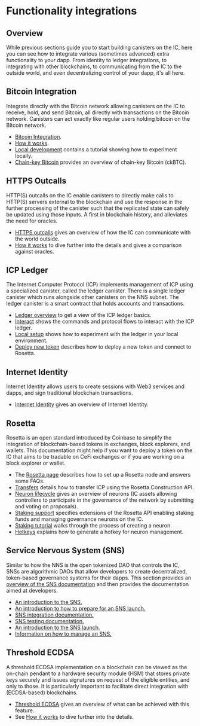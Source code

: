 # Functionality integrations

## Overview

While previous sections guide you to start building canisters on the IC, here you can see how to integrate various (sometimes advanced) extra functionality to your dapp. From identity to ledger integrations, to integrating with other blockchains, to communicating from the IC to the outside world, and even decentralizing control of your dapp, it's all here.

## Bitcoin Integration
Integrate directly with the Bitcoin network allowing canisters on the IC to receive, hold, and send Bitcoin, all directly with transactions on the Bitcoin network. Canisters can act exactly like regular users holding bitcoin on the Bitcoin network.

- [Bitcoin Integration](./bitcoin/index.md).
- [How it works](./bitcoin/bitcoin-how-it-works.md).
- [Local development](./bitcoin/local-development.md) contains a tutorial showing how to experiment locally.
- [Chain-key Bitcoin](./bitcoin/ckbtc.md) provides an overview of chain-key Bitcoin (ckBTC).

## HTTPS Outcalls
HTTP(S) outcalls on the IC enable canisters to directly make calls to HTTP(S) servers external to the blockchain and use the response in the further processing of the canister such that the replicated state can safely be updated using those inputs. A first in blockchain history, and alleviates the need for oracles.

* [HTTPS outcalls](./https-outcalls/index.md) gives an overview of how the IC can communicate with the world outside.
* [How it works](./https-outcalls/https-outcalls-how-it-works.md) to dive further into the details and gives a comparison against oracles.

## ICP Ledger
The Internet Computer Protocol (ICP) implements management of ICP using a specialized canister, called the ledger canister. There is a single ledger canister which runs alongside other canisters on the NNS subnet. The ledger canister is a smart contract that holds accounts and transactions.

* [Ledger overview](./ledger/index.md) to get a view of the ICP ledger basics.
* [Interact](./ledger/interact-with-ledger.md) shows the commands and protocol flows to interact with the ICP ledger.
* [Local setup](./ledger/ledger-local-setup.md) shows how to experiment with the ledger in your local environment.
* [Deploy new token](./ledger/deploy-new-token.md) describes how to deploy a new token and connect to Rosetta.

## Internet Identity
Internet Identity allows users to create sessions with Web3 services and dapps, and sign traditional blockchain transactions.
* [Internet Identity](../../references/ii-spec.md) gives an overview of Internet Identity.

## Rosetta
Rosetta is an open standard introduced by Coinbase to simplify the integration of blockchain-based tokens in exchanges, block explorers, and wallets. This documentation might help if you want to deploy a token on the IC that aims to be tradable on CeFi exchanges or if you are working on a block explorer or wallet.
* The [Rosetta page](./rosetta/index.md) describes how to set up a Rosetta node and answers some FAQs.
* [Transfers](./rosetta/transfers.md) details how to transfer ICP using the Rosetta Construction API.
* [Neuron lifecycle](./rosetta/neuron-lifecycle.md) gives an overview of neurons (IC assets allowing controllers to participate in the governance of the network by submitting and voting on proposals).
* [Staking support](./rosetta/staking-support.md) specifies extensions of the Rosetta API enabling staking funds and managing governance neurons on the IC.
* [Staking tutorial](./rosetta/staking-tutorial.md) walks through the process of creating a neuron.
* [Hotkeys](./rosetta/hotkeys.md) explains how to generate a hotkey for neuron management.

## Service Nervous System (SNS)
Similar to how the NNS is the open tokenized DAO that controls the IC, SNSs are algorithmic DAOs that allow developers to create decentralized, token-based governance systems for their dapps. This section provides an [overview of the SNS documentation](./sns/index.md) and then provides the documentation aimed at developers.

* [An introduction to the SNS.](./sns/lifecycle-sns/sns-intro-highlevel.md)
* [An introduction to how to prepare for an SNS launch.](./sns/tokenomics/index.md)
* [SNS integration documentation.](./sns/integrate-sns/index.md)
* [SNS testing documentation.](./sns/get-sns/get-sns-intro.md)
* [An introduction to the SNS launch.](./sns/launch-sns/launch-sns.md)
* [Information on how to manage an SNS.](./sns/managing-sns/manage-sns-intro.md)

## Threshold ECDSA
A threshold ECDSA implementation on a blockchain can be viewed as the on-chain pendant to a hardware security module (HSM) that stores private keys securely and issues signatures on request of the eligible entities, and only to those. It is particularly important to facilitate direct integration with (ECDSA-based) blockchains.

* [Threshold ECDSA](./t-ecdsa/index.md) gives an overview of what can be achieved with this feature.
* See [How it works](./t-ecdsa/t-ecdsa-how-it-works.md) to dive further into the details.








